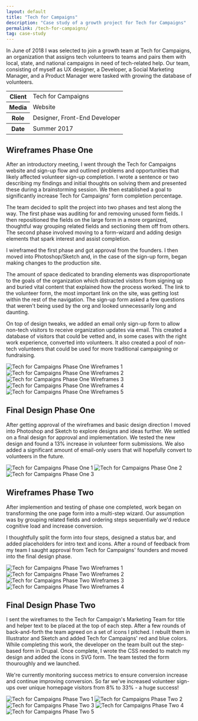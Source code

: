 ```yaml
---
layout: default
title: "Tech for Campaigns"
description: "Case study of a growth project for Tech for Campaigns"
permalink: /tech-for-campaigns/
tag: case-study
---
```


<section class="grid grid-item-12/12">
	<div class="grid-item-12/12 grid-item-7/12@md">
		<p>In June of 2018 I was selected to join a growth team at Tech for Campaigns, an organization that assigns tech volunteers to teams and pairs them with local, state, and national campaigns in need of tech-related help. Our team, consisting of myself as UX designer, a Developer, a Social Marketing Manager, and a Product Manager were tasked with growing the database of volunteers.</p>
	</div>
	<aside class="project-meta grid-item-12/12 grid-item-5/12@md">
		<table>
			<tbody>
				<tr>
					<th>Client</th>
					<td>Tech for Campaigns</td>
				</tr>
				<tr>
					<th>Media</th>
					<td>Website</td>
				</tr>
				<tr>
					<th>Role</th>
					<td>Designer, Front-End Developer</td>
				</tr>
				<tr>
					<th>Date</th>
					<td>Summer 2017</td>
				</tr>
			</tbody>
		</table>
	</aside>
</section>
<section class="grid grid-item-12/12">
	<div class="grid-item-12/12 grid-item-4/12@md">
		<h2 class="mb-3">Wireframes Phase One</h2>
		<p>After an introductory meeting, I went through the Tech for Campaigns website and sign-up flow and outlined problems and opportunities that likely affected volunteer sign-up completion. I wrote a sentence or two describing my findings and initial thoughts on solving them and presented these during a brainstorming session. We then established a goal to significantly increase Tech for Campaigns' form completion percentage.</p>
		<p>The team decided to split the project into two phases and test along the way. The first phase was auditing for and removing unused form fields. I then repositioned the fields on the large form in a more organized, thoughtful way grouping related fields and sectioning them off from others. The second phase involved moving to a form-wizard and adding design elements that spark interest and assist completion.</p>
		<p>I wireframed the first phase and got approval from the founders. I then moved into Photoshop/Sketch and, in the case of the sign-up form, began making changes to the production site.</p>
		<p>The amount of space dedicated to branding elements was disproportionate to the goals of the organization which distracted visitors from signing up and buried vital content that explained how the process worked. The link to the volunteer form, the most important link on the site, was getting lost within the rest of the navigation. The sign-up form asked a few questions that weren't being used by the org and looked unnecessarily long and daunting.</p>
		<p>On top of design tweaks, we added an email only sign-up form to allow non-tech visitors to receive organization updates via email. This created a database of visitors that could be vetted and, in some cases with the right work experience, converted into volunteers. It also created a pool of non-tech volunteers that could be used for more traditional campaigning or fundraising.</p>
	</div>
	<div class="grid-item-12/12 grid-item-8/12@md grid">
		<img class="grid-item-12/12 grid-item-6/12@md" src="//jessetrippe-cdn-173419.appspot.com/portfolio/tfc-wireframe-01.png" alt="Tech for Campaigns Phase One Wireframes 1">
		<img class="grid-item-12/12 grid-item-6/12@md" src="//jessetrippe-cdn-173419.appspot.com/portfolio/tfc-wireframe-03.png" alt="Tech for Campaigns Phase One Wireframes 2">
		<img class="grid-item-12/12 grid-item-6/12@md" src="//jessetrippe-cdn-173419.appspot.com/portfolio/tfc-wireframe-04.png" alt="Tech for Campaigns Phase One Wireframes 3">
		<img class="grid-item-12/12 grid-item-6/12@md" src="//jessetrippe-cdn-173419.appspot.com/portfolio/tfc-wireframe-03.png" alt="Tech for Campaigns Phase One Wireframes 4">
		<img class="grid-item-12/12 grid-item-6/12@md" src="//jessetrippe-cdn-173419.appspot.com/portfolio/tfc-wireframe-02.png" alt="Tech for Campaigns Phase One Wireframes 5">
	</div>
</section>
<section class="grid grid-item-12/12">
	<div class="grid-item-12/12 grid-item-4/12@md">
		<h2 class="mb-3">Final Design Phase One</h2>
		<p>After getting approval of the wireframes and basic design direction I moved into Photoshop and Sketch to explore designs and ideas further. We settled on a final design for approval and implementation. We tested the new design and found a 13% increase in volunteer form submissions. We also added a significant amount of email-only users that will hopefully convert to volunteers in the future.</p>
	</div>
	<div class="grid-item-12/12 grid-item-8/12@md grid">
		<img class="grid-item-12/12 grid-item-6/12@md" src="//jessetrippe-cdn-173419.appspot.com/portfolio/tfc-01.png" alt="Tech for Campaigns Phase One 1">
		<img class="grid-item-12/12 grid-item-6/12@md" src="//jessetrippe-cdn-173419.appspot.com/portfolio/tfc-02.png" alt="Tech for Campaigns Phase One 2">
		<img class="grid-item-12/12 grid-item-6/12@md" src="//jessetrippe-cdn-173419.appspot.com/portfolio/tfc-03.png" alt="Tech for Campaigns Phase One 3">
	</div>
</section>
<section class="grid grid-item-12/12">
	<div class="grid-item-12/12 grid-item-4/12@md">
		<h2 class="mb-3">Wireframes Phase Two</h2>
		<p>After implemention and testing of phase one completed, work began on transforming the one page form into a multi-step wizard. Our assumption was by grouping related fields and ordering steps sequentially we'd reduce cognitive load and increase conversion.</p>
		<p>I thoughtfully split the form into four steps, designed a status bar, and added placeholders for intro text and icons. After a round of feedback from my team I saught approval from Tech for Campaigns' founders and moved into the final design phase.</p>
	</div>
	<div class="grid-item-12/12 grid-item-8/12@md grid">
		<img class="grid-item-12/12 grid-item-6/12@md" src="//jessetrippe-cdn-173419.appspot.com/portfolio/tfc-two-wireframe-01.png" alt="Tech for Campaigns Phase Two Wireframes 1">
		<img class="grid-item-12/12 grid-item-6/12@md" src="//jessetrippe-cdn-173419.appspot.com/portfolio/tfc-two-wireframe-02.png" alt="Tech for Campaigns Phase Two Wireframes 2">
		<img class="grid-item-12/12 grid-item-6/12@md" src="//jessetrippe-cdn-173419.appspot.com/portfolio/tfc-two-wireframe-03.png" alt="Tech for Campaigns Phase Two Wireframes 3">
		<img class="grid-item-12/12 grid-item-6/12@md" src="//jessetrippe-cdn-173419.appspot.com/portfolio/tfc-two-wireframe-04.png" alt="Tech for Campaigns Phase Two Wireframes 4">
	</div>
</section>
<section class="grid grid-item-12/12">
	<div class="grid-item-12/12 grid-item-4/12@md">
		<h2 class="mb-3">Final Design Phase Two</h2>
		<p>I sent the wireframes to the Tech for Campaign's Marketing Team for title and helper text to be placed at the top of each step. After a few rounds of back-and-forth the team agreed on a set of icons I pitched. I rebuilt them in Illustrator and Sketch and added Tech for Campaigns' red and blue colors. While completing this work, the developer on the team built out the step-based form in Drupal. Once complete, I wrote the CSS needed to match my design and added the icons in SVG form. The team tested the form thouroughly and we launched.</p>
		<p>We're currently monitoring success metrics to ensure conversion increase and continue improving conversion. So far we've increased volunteer sign-ups over unique homepage visitors from 8% to 33% - a huge success!</p>
	</div>
	<div class="grid-item-12/12 grid-item-8/12@md grid">
		<img class="grid-item-12/12" src="//jessetrippe-cdn-173419.appspot.com/portfolio/tfc-two-01.png" alt="Tech for Campaigns Phase Two 1">
		<img class="grid-item-12/12" src="//jessetrippe-cdn-173419.appspot.com/portfolio/tfc-two-02.png" alt="Tech for Campaigns Phase Two 2">
		<img class="grid-item-12/12" src="//jessetrippe-cdn-173419.appspot.com/portfolio/tfc-two-03.png" alt="Tech for Campaigns Phase Two 3">
		<img class="grid-item-12/12" src="//jessetrippe-cdn-173419.appspot.com/portfolio/tfc-two-04.png" alt="Tech for Campaigns Phase Two 4">
		<img class="grid-item-12/12" src="//jessetrippe-cdn-173419.appspot.com/portfolio/tfc-two-05.png" alt="Tech for Campaigns Phase Two 5">
	</div>
</section>


